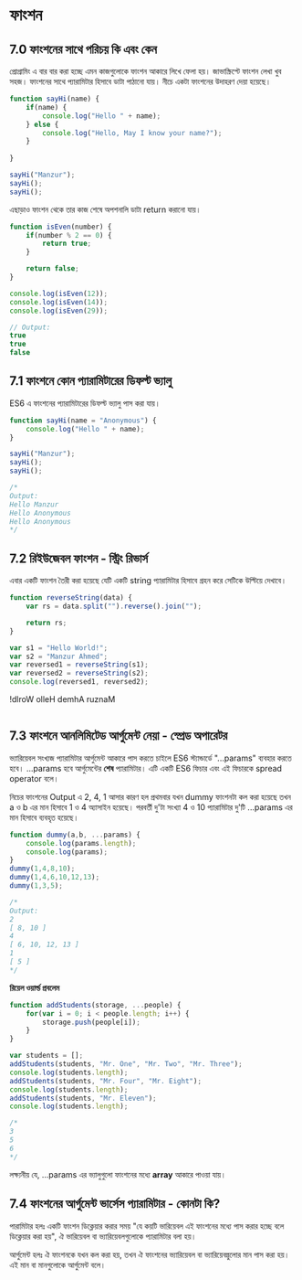 # ফাংশন

## 7.0 ফাংশনের সাথে পরিচয়  কি এবং কেন

প্রোগ্রামিং এ বার বার করা হচ্ছে এমন কাজগুলোকে ফাংশন আকারে লিখে ফেলা হয়। জাভাস্ক্রিপ্টে ফাংশন লেখা খুব সহজ। ফাংশনের সাথে প্যারামিটার হিসাবে ডাটা পাঠানো যায়। নীচে একটা ফাংশনের উদাহরণ দেয়া হয়েছে।

```js
function sayHi(name) {
    if(name) {
        console.log("Hello " + name);
    } else {
        console.log("Hello, May I know your name?");
    }
    
}

sayHi("Manzur");
sayHi();
sayHi();
```

এছাড়াও ফাংশন থেকে তার কাজ শেষে অপশনালি ডাটা return করানো যায়।

```js
function isEven(number) {
    if(number % 2 == 0) {
        return true;
    }

    return false;
}

console.log(isEven(12));
console.log(isEven(14));
console.log(isEven(29));

// Output:
true
true
false
```

## 7.1 ফাংশনে কোন প্যারামিটারের ডিফল্ট ভ্যালু

ES6 এ ফাংশনের প্যারামিটারের ডিফল্ট ভ্যালু পাস করা যায়।

```js
function sayHi(name = "Anonymous") {
    console.log("Hello " + name);
}

sayHi("Manzur");
sayHi();
sayHi();

/*
Output:
Hello Manzur
Hello Anonymous
Hello Anonymous
*/
```

## 7.2 রিইউজেবল ফাংশন - স্ট্রিং রিভার্স

এবার একটি ফাংশন তৈরী করা হয়েছে যেটি একটি string প্যারামিটার হিসাবে গ্রহন করে সেটিকে উল্টিয়ে দেখাবে।
```js
function reverseString(data) {
    var rs = data.split("").reverse().join("");

    return rs;
}

var s1 = "Hello World!";
var s2 = "Manzur Ahmed";
var reversed1 = reverseString(s1);
var reversed2 = reverseString(s2);
console.log(reversed1, reversed2);
```
!dlroW olleH demhA ruznaM
```js

```

## 7.3 ফাংশনে আনলিমিটেড আর্গুমেন্ট নেয়া - স্প্রেড অপারেটর

ভ্যারিয়েবল সংখ্যজ প্যারামিটার আর্গুমেন্ট আকারে পাস করতে চাইলে ES6 স্ট্যান্ডার্ডে "...params" ব্যবহার করতে হবে। ...params হবে আর্গুমেন্টের **শেষ** প্যারামিটার। এটি একটি ES6 ফিচার এবং এই ফিচারকে spread operator বলে।

নিচের ফাংশনের Output এ 2, 4, 1 আসার কারণ হল প্রথমবার যখন dummy ফাংশনটা কল করা হয়েছে তখন a ও b এর মান হিসাবে 1 ও 4 অ্যাসাইন হয়েছে। পরবর্তী দু'টা সংখ্যা 4 ও 10 প্যারামিটার দু'টি ...params এর মান হিসাবে ব্যবহৃত হয়েছে।

```js
function dummy(a,b, ...params) {
    console.log(params.length);
    console.log(params);
}
dummy(1,4,8,10);
dummy(1,4,6,10,12,13);
dummy(1,3,5);

/*
Output:
2
[ 8, 10 ]
4
[ 6, 10, 12, 13 ]
1
[ 5 ]
*/
```

**রিয়েল ওয়ার্ল্ড প্রবলেম**

```js
function addStudents(storage, ...people) {
    for(var i = 0; i < people.length; i++) {
        storage.push(people[i]);
    }
}

var students = [];
addStudents(students, "Mr. One", "Mr. Two", "Mr. Three");
console.log(students.length);
addStudents(students, "Mr. Four", "Mr. Eight");
console.log(students.length);
addStudents(students, "Mr. Eleven");
console.log(students.length);

/*
3
5
6
*/
```

লক্ষ্যনীয় যে, ...params এর ভ্যালুগুলো ফাংশনের মধ্যে **array** আকারে পাওয়া যায়।

## 7.4 ফাংশনের আর্গুমেন্ট ভার্সেস প্যারামিটার - কোনটা কি?

পারামিটার হলঃ একটি ফাংশন ডিক্লেয়ার করার সময় "যে কয়টি ভারিয়েবল এই ফাংশনের মধ্যে পাস করার হচ্ছে বলে ডিক্লেয়ার করা হয়", ঐ ভারিয়েবল বা ভ্যারিয়েবলগুলোকে প্যারামিটার বলা হয়।

আর্গুমেন্ট হলঃ ঐ ফাংশনকে যখন কল করা হয়, তখন ঐ ফাংশনের ভ্যারিয়েবল বা ভ্যারিয়েবল্গুলোর মান পাস করা হয়। এই মান বা মানগুলোকে আর্গুমেন্ট বলে।

